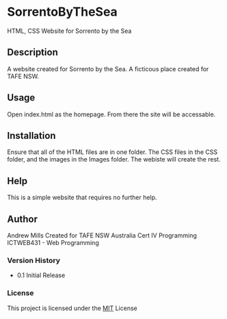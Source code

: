# SorrentoByTheSea

 HTML, CSS Website for Sorrento by the Sea

## Description

A website created for Sorrento by the Sea. A ficticous place created for TAFE NSW.

## Usage

Open index.html as the homepage. From there the site will be accessable.

## Installation

Ensure that all of the HTML files are in one folder. The CSS files in the CSS folder, and the images in the Images folder. The webiste will create the rest.

## Help

This is a simple website that requires no further help.

## Author

Andrew Mills
Created for TAFE NSW Australia
Cert IV Programming
ICTWEB431 - Web Programming

### Version History

* 0.1 Initial Release
  
### License

This project is licensed under the [MIT](License.md) License